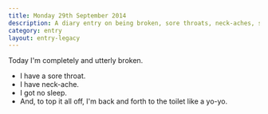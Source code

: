 ```yaml
---
title: Monday 29th September 2014
description: A diary entry on being broken, sore throats, neck-aches, sleeplessness, and feeling sorry for myself
category: entry
layout: entry-legacy
---
```


Today I'm completely and utterly broken.

- I have a sore throat.
- I have neck-ache.
- I got no sleep.
- And, to top it all off, I'm back and forth to the toilet like a yo-yo.
